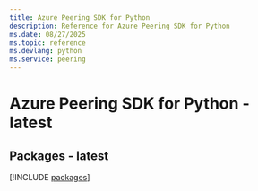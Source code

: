 ```yaml
---
title: Azure Peering SDK for Python
description: Reference for Azure Peering SDK for Python
ms.date: 08/27/2025
ms.topic: reference
ms.devlang: python
ms.service: peering
---
```

# Azure Peering SDK for Python - latest
## Packages - latest
[!INCLUDE [packages](peering-index.md)]